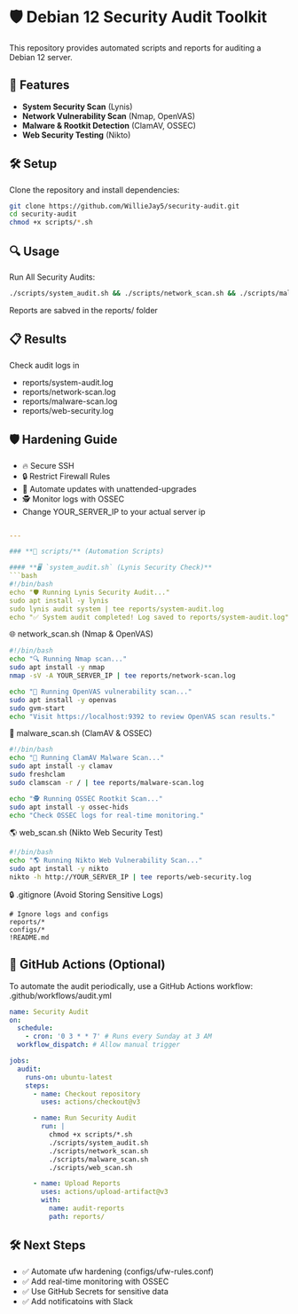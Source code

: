 
# 🛡 Debian 12 Security Audit Toolkit

This repository provides automated scripts and reports for auditing a Debian 12 server.

## 📌 Features
- **System Security Scan** (Lynis)
- **Network Vulnerability Scan** (Nmap, OpenVAS)
- **Malware & Rootkit Detection** (ClamAV, OSSEC)
- **Web Security Testing** (Nikto)

## 🛠 Setup
Clone the repository and install dependencies:
```bash
git clone https://github.com/WillieJay5/security-audit.git
cd security-audit
chmod +x scripts/*.sh
```

## 🔍 Usage
Run All Security Audits:
```bash
./scripts/system_audit.sh && ./scripts/network_scan.sh && ./scripts/malware_scan.sh && ./scripts/web_scan.sh
```
Reports are sabved in the reports/ folder

## 📋 Results
Check audit logs in
- reports/system-audit.log
- reports/network-scan.log
- reports/malware-scan.log
- reports/web-security.log

## 🛡 Hardening Guide
- 🔥 Secure SSH
- 🔒 Restrict Firewall Rules
- 🚀 Automate updates with unattended-upgrades
- 🕵️ Monitor logs with OSSEC
- Change YOUR_SERVER_IP to your actual server ip
```yaml

---

### **📂 scripts/** (Automation Scripts)

#### **🖥 `system_audit.sh` (Lynis Security Check)**
```bash
#!/bin/bash
echo "🛡 Running Lynis Security Audit..."
sudo apt install -y lynis
sudo lynis audit system | tee reports/system-audit.log
echo "✅ System audit completed! Log saved to reports/system-audit.log"
```
🌐 network_scan.sh (Nmap & OpenVAS)
```bash
#!/bin/bash
echo "🔍 Running Nmap scan..."
sudo apt install -y nmap
nmap -sV -A YOUR_SERVER_IP | tee reports/network-scan.log

echo "🚨 Running OpenVAS vulnerability scan..."
sudo apt install -y openvas
sudo gvm-start
echo "Visit https://localhost:9392 to review OpenVAS scan results."
```

🦠 malware_scan.sh (ClamAV & OSSEC)
```bash
#!/bin/bash
echo "🦠 Running ClamAV Malware Scan..."
sudo apt install -y clamav
sudo freshclam
sudo clamscan -r / | tee reports/malware-scan.log

echo "🕵️ Running OSSEC Rootkit Scan..."
sudo apt install -y ossec-hids
echo "Check OSSEC logs for real-time monitoring."
```

🌎 web_scan.sh (Nikto Web Security Test)
```bash
#!/bin/bash
echo "🌎 Running Nikto Web Vulnerability Scan..."
sudo apt install -y nikto
nikto -h http://YOUR_SERVER_IP | tee reports/web-security.log
```

🔒 .gitignore (Avoid Storing Sensitive Logs)
```plaintext
# Ignore logs and configs
reports/*
configs/*
!README.md
```

## 🚀 GitHub Actions (Optional)
To automate the audit periodically, use a GitHub Actions workflow:
.github/workflows/audit.yml
```yaml
name: Security Audit
on:
  schedule:
    - cron: '0 3 * * 7' # Runs every Sunday at 3 AM
  workflow_dispatch: # Allow manual trigger

jobs:
  audit:
    runs-on: ubuntu-latest
    steps:
      - name: Checkout repository
        uses: actions/checkout@v3

      - name: Run Security Audit
        run: |
          chmod +x scripts/*.sh
          ./scripts/system_audit.sh
          ./scripts/network_scan.sh
          ./scripts/malware_scan.sh
          ./scripts/web_scan.sh

      - name: Upload Reports
        uses: actions/upload-artifact@v3
        with:
          name: audit-reports
          path: reports/
```
## 🛠 Next Steps
- ✅ Automate ufw hardening (configs/ufw-rules.conf)
- ✅ Add real-time monitoring with OSSEC
- ✅ Use GitHub Secrets for sensitive data
- ✅ Add notificatoins with Slack
